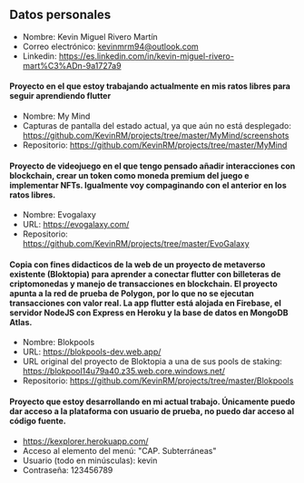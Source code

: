 ## Datos personales
- Nombre: Kevin Miguel Rivero Martín
- Correo electrónico: kevinmrm94@outlook.com
- Linkedin: https://es.linkedin.com/in/kevin-miguel-rivero-mart%C3%ADn-9a1727a9

#### Proyecto en el que estoy trabajando actualmente en mis ratos libres para seguir aprendiendo flutter
- Nombre: My Mind
- Capturas de pantalla del estado actual, ya que aún no está desplegado: https://github.com/KevinRM/projects/tree/master/MyMind/screenshots
- Repositorio: https://github.com/KevinRM/projects/tree/master/MyMind

#### Proyecto de videojuego en el que tengo pensado añadir interacciones con blockchain, crear un token como moneda premium del juego e implementar NFTs. Igualmente voy compaginando con el anterior en los ratos libres.
- Nombre: Evogalaxy
- URL: https://evogalaxy.com/
- Repositorio: https://github.com/KevinRM/projects/tree/master/EvoGalaxy

#### Copia con fines didacticos de la web de un proyecto de metaverso existente (Bloktopia) para aprender a conectar flutter con billeteras de criptomonedas y manejo de transacciones en blockchain. El proyecto apunta a la red de prueba de Polygon, por lo que no se ejecutan transacciones con valor real. La app flutter está alojada en Firebase, el servidor NodeJS con Express en Heroku y la base de datos en MongoDB Atlas.
- Nombre: Blokpools
- URL: https://blokpools-dev.web.app/
- URL original del proyecto de Bloktopia a una de sus pools de staking: https://blokpool14u79a40.z35.web.core.windows.net/
- Repositorio: https://github.com/KevinRM/projects/tree/master/Blokpools

#### Proyecto que estoy desarrollando en mi actual trabajo. Únicamente puedo dar acceso a la plataforma con usuario de prueba, no puedo dar acceso al código fuente.
- https://kexplorer.herokuapp.com/
- Acceso al elemento del menú: "CAP. Subterráneas"
- Usuario (todo en minúsculas): kevin
- Contraseña: 123456789